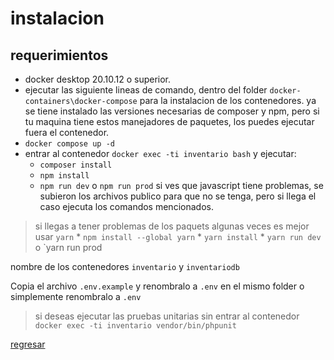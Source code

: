 # instalacion
## requerimientos
* docker desktop 20.10.12 o superior.
* ejecutar las siguiente lineas de comando, dentro del folder `docker-containers\docker-compose` para la instalacion de los contenedores. ya se tiene instalado las versiones necesarias de composer y npm, pero si tu maquina tiene estos manejadores de paquetes, los puedes ejecutar fuera el contenedor.
* `docker compose up -d`
* entrar al contenedor `docker exec -ti inventario bash` y ejecutar:
    * `composer install`
    * `npm install`
    * `npm run dev` o `npm run prod` si ves que javascript tiene problemas, se subieron los archivos publico para que no se tenga, pero si llega el caso ejecuta los comandos mencionados.
> si llegas a tener problemas de los paquets algunas veces es mejor usar `yarn`
    * `npm install --global yarn`
    * `yarn install`
    * `yarn run dev` o `yarn run prod

nombre de los contenedores `inventario` y `inventariodb`

Copia el archivo `.env.example` y renombralo a `.env` en el mismo folder o simplemente renombralo a `.env`

> si deseas ejecutar las pruebas unitarias sin entrar al contenedor `docker exec -ti inventario vendor/bin/phpunit`

[regresar](../README.md)
